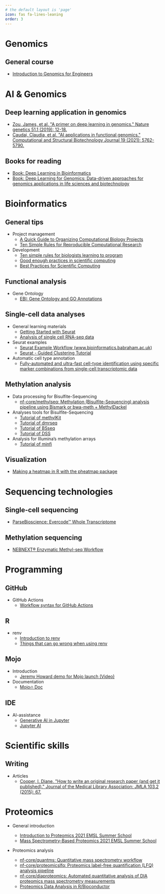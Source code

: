 ```yaml
---
# the default layout is 'page'
icon: fas fa-lines-leaning
order: 3
---
```


# **Genomics**

## General course

- [Introduction to Genomics for Engineers](https://learngenomics.dev/)

# **AI & Genomics**

## Deep learning application in genomics

- [Zou, James, et al. "A primer on deep learning in genomics." Nature genetics 51.1 (2019): 12-18.](https://www.nature.com/articles/s41588-018-0295-5)
- [Caudai, Claudia, et al. "AI applications in functional genomics." Computational and Structural Biotechnology Journal 19 (2021): 5762-5790.](https://www.sciencedirect.com/science/article/pii/S2001037021004311)

## Books for reading

- [Book: Deep Learning in Bioinformatics](https://www.sciencedirect.com/book/9780128238226/deep-learning-in-bioinformatics)
- [Book: Deep Learning for Genomics: Data-driven approaches for genomics applications in life sciences and biotechnology](https://www.amazon.com/dp/1804615447)

# **Bioinformatics**

## General tips

- Project management
  - [A Quick Guide to Organizing Computational Biology Projects](https://journals.plos.org/ploscompbiol/article?id=10.1371/journal.pcbi.1000424)
  - [Ten Simple Rules for Reproducible Computational Research](https://journals.plos.org/ploscompbiol/article?id=10.1371/journal.pcbi.1003285)
- Development
  - [Ten simple rules for biologists learning to program](https://journals.plos.org/ploscompbiol/article?id=10.1371/journal.pcbi.1005871)
  - [Good enough practices in scientific computing](https://journals.plos.org/ploscompbiol/article?id=10.1371/journal.pcbi.1005510)
  - [Best Practices for Scientific Computing](https://journals.plos.org/plosbiology/article?id=10.1371/journal.pbio.1001745)

## Functional analysis

- Gene Ontology
  - [EBI: Gene Ontology and GO Annotations](https://www.ebi.ac.uk/QuickGO/)

## Single-cell data analyses

- General learning materials
  - [Getting Started with Seurat](https://satijalab.org/seurat/articles/get_started_v5_new)
  - [Analysis of single cell RNA-seq data](https://www.singlecellcourse.org/index.html)
- Seurat examples
  - [Seurat Example Workflow (www.bioinformatics.babraham.ac.uk)](https://www.bioinformatics.babraham.ac.uk/training/10XRNASeq/seurat_workflow.html)
  - [Seurat - Guided Clustering Tutorial](https://satijalab.org/seurat/articles/pbmc3k_tutorial.html)
- Automatic cell type annotation
  - [Fully-automated and ultra-fast cell-type identification using specific marker combinations from single-cell transcriptomic data](https://www.nature.com/articles/s41467-022-28803-w#citeas)

## Methylation analysis

- Data processing for Bisulfite-Sequencing
  - [nf-core/methylseq: Methylation (Bisulfite-Sequencing) analysis pipeline using Bismark or bwa-meth + MethylDackel](https://nf-co.re/methylseq)
- Analyses tools for Bisulfite-Sequencing
  - [Tutorial of methylKit](https://nbis-workshop-epigenomics.readthedocs.io/en/latest/content/tutorials/methylationSeq/Seq_Tutorial.html)
  - [Tutorial of dmrseq](https://www.bioconductor.org/packages/release/bioc/vignettes/dmrseq/inst/doc/dmrseq.html)
  - [Tutorial of BSseq](https://www.bioconductor.org/packages/devel/bioc/vignettes/bsseq/inst/doc/bsseq.html)
  - [Tutorial of DSS](https://bioconductor.org/packages/release/bioc/vignettes/DSS/inst/doc/DSS.html#1_Introduction)
- Analysis for Illumina’s methylation arrays
  - [Tutorial of minfi](https://bioconductor.org/packages/devel/bioc/vignettes/minfi/inst/doc/minfi.html)

## Visualization

- [Making a heatmap in R with the pheatmap package](https://davetang.org/muse/2018/05/15/making-a-heatmap-in-r-with-the-pheatmap-package/)

# **Sequencing technologies**

## Single-cell sequencing

- [ParseBioscience: Evercode™ Whole Transcriptome](https://www.parsebiosciences.com/products/evercode-wt/)

## Methylation sequencing

- [NEBNEXT® Enzymatic Methyl-seq Workflow](https://www.neb.com/en/tools-and-resources/video-library/nebnext-enzymatic-methyl-seq-workflow?autoplay=1)

# **Programming**

## GitHub

- GitHub Actions
  - [Workflow syntax for GitHub Actions](https://docs.github.com/en/actions/using-workflows/workflow-syntax-for-github-actions)

## R

- renv
  - [Introduction to renv](https://cran.r-project.org/web/packages/renv/vignettes/renv.html)
  - [Things that can go wrong when using renv](https://epiverse-trace.github.io/posts/renv-complications/)

## Mojo

- Introduction
  - [Jeremy Howard demo for Mojo launch (Video)](https://www.youtube.com/watch?v=6GvB5lZJqcE)
- Documentation
  - [Mojo🔥 Doc](https://docs.modular.com/mojo/)

## IDE

- AI-assistance
  - [Generative AI in Jupyter](https://blog.jupyter.org/generative-ai-in-jupyter-3f7174824862)
  - [Jupyter AI](https://github.com/jupyterlab/jupyter-ai)


# **Scientific skills**

## Writing

- Articles
  - [Cooper, I. Diane. "How to write an original research paper (and get it published)." Journal of the Medical Library Association: JMLA 103.2 (2015): 67.](https://www.ncbi.nlm.nih.gov/pmc/articles/PMC4404856/)

# **Proteomics**

- General introduction
  - [Introduction to Proteomics 2021 EMSL Summer School](https://youtu.be/mgTlo_kndzQ?si=ishN9SK7xIadsGfw)
  - [Mass Spectrometry-Based Proteomics 2021 EMSL Summer School](https://youtu.be/VcbbG7Y5qIs?si=KbSxinQfpn8BKw-9)

- Proteomics analysis
  - [nf-core/quantms: Quantitative mass spectrometry workflow](https://nf-co.re/quantms)
  - [nf-core/proteomicslfq: Proteomics label-free quantification (LFQ) analysis pipeline](https://nf-co.re/proteomicslfq)
  - [nf-core/diaproteomics: Automated quantitative analysis of DIA proteomics mass spectrometry measurements](https://nf-co.re/diaproteomics)
  - [Proteomics Data Analysis in R/Bioconductor](https://pnnl-comp-mass-spec.github.io/proteomics-data-analysis-tutorial/)
